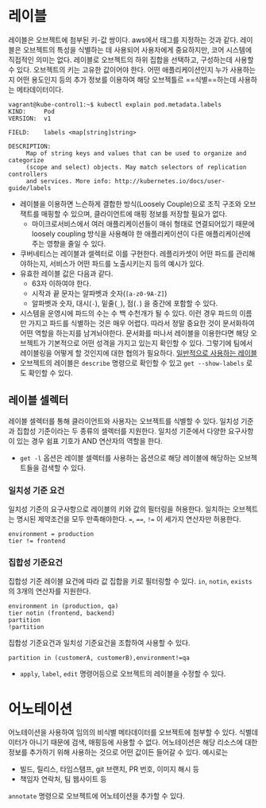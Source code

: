 # 레이블
레이블은 오브젝트에 첨부된 키-값 쌍이다. aws에서 태그를 지정하는 것과 같다. 레이블은 오브젝트의 특성을 식별하는 데 사용되어 사용자에게 중요하지만, 코어 시스템에 직접적인 의미는 없다. 레이블로 오브젝트의 하위 집합을 선택하고, 구성하는데 사용할 수 있다. 오브젝트의 키는 고유한 값이어야 한다. 
어떤 애플리케이션인지 누가 사용하는지 어떤 용도인지 등의 추가 정보를 이용하여 해당 오브젝틀르 ==식별==하는데 사용하는 메타데이터이다.
```
vagrant@kube-control1:~$ kubectl explain pod.metadata.labels
KIND:     Pod
VERSION:  v1

FIELD:    labels <map[string]string>

DESCRIPTION:
     Map of string keys and values that can be used to organize and categorize
     (scope and select) objects. May match selectors of replication controllers
     and services. More info: http://kubernetes.io/docs/user-guide/labels

```
- 레이블을 이용하면 느슨하게 결합한 방식(Loosely Couple)으로 조직 구조와 오브잭트를 매핑할 수 있으며, 클라이언트에 매핑 정보를 저장할 필요가 없다.
	- 마이크로서비스에서 여러 애플리케이션들이 매쉬 형태로 연결되어있기 때문에 loosely coupling 방식을 사용해야 한 애플리케이션이 다른 애플리케이션에 주는 영향을 줄일 수 있다. 
- 쿠버네티스는 레이블과 셀렉터로 이를 구현한다. 레플리카셋이 어떤 파드를 관리해야하는지, 서비스가 어떤 파드를 노출시키는지 등의 예시가 있다. 
- 유효한 레이블 값은 다음과 같다.
	- 63자 이하여야 한다.
	- 시작과 끝 문자는 알파벳과 숫자(`[a-z0-9A-Z]`)
	- 알파벳과 숫자, 대시(`-`), 밑줄(`_`), 점(`.`) 을 중간에 포함할 수 있다.
- 시스템을 운영시에 파드의 수는 수 백 수천개가 될 수 있다. 이런 경우 파드의 이름만 가지고 파드를 식별하는 것은 매우 어렵다. 따라서 정말 중요한 것이 문서화하여 어떤 역할을 하는지를 남겨놔야한다. 문서화를 떠나서 레이블을 이용한다면 해당 오브젝트가 기본적으로 어떤 성격을 가지고 있는지 확인할 수 있다. 그렇기에 팀에서 레이블링을 어떻게 할 것인지에 대한 협의가 필요하다. [일반적으로 사용하는 레이블](https://kubernetes.io/ko/docs/concepts/overview/working-with-objects/common-labels/)
- 오브젝트의 레이블은 `describe` 명령으로 확인할 수 있고 `get --show-labels` 로도 확인할 수 있다. 
## 레이블 셀렉터
레이블 셀렉터를 통해 클라이언트와 사용자는 오브젝트를 식별할 수 있다. 일치성 기준과 집합성 기준이라는 두 종류의 셀렉터를 지원한다. 일치성 기준에서 다양한 요구사항이 있는 경우 쉼표 기호가 AND 연산자의 역할을 한다. 
- `get -l` 옵션은 레이블 셀렉터를 사용하는 옵션으로 해당 레이블에 해당하는 오브젝트들을 검색할 수 있다. 
### 일치성 기준 요건
일치성 기준의 요구사항으로 레이블의 키와 값의 필터링을 허용한다. 일치하는 오브젝트는 명시된 제약조건을 모두 만족해야한다. `=`, `==`, `!=` 이 세가지 연산자만 허용한다.
```
environment = production
tier != frontend
```

### 집합성 기준요건
집합성 기준 레이블 요건에 따라 값 집합을 키로 필터링할 수 있다. `in`, `notin`, `exists`의 3개의 연산자를 지원한다. 
```
environment in (production, qa)
tier notin (frontend, backend)
partition
!partition
```

집합성 기준요건과 일치성 기준요건을 조합하여 사용할 수 있다.
```
partition in (customerA, customerB),environment!=qa
```

- `apply`, `label`, `edit` 명령어등으로 오브젝트의 레이블을 수정할 수 있다. 
# 어노테이션
어노테이션을 사용하여 임의의 비식별 메타데이터를 오브젝트에 첨부할 수 있다. 식별데이터가 아니기 때문에 검색, 매핑등에 사용할 수 없다. 어노테이션은 해당 리소스에 대한 정보를 추가하기 위해 사용하는 것으로 어떤 값이든 들어갈 수 있다. 
예시로는 
- 빌드, 릴리스, 타임스탬프, git 브랜치, PR 번호, 이미지 해시 등
- 책임자 연락처, 팀 웹사이트 등

`annotate` 명령으로 오브젝트에 어노테이션을 추가할 수 있다. 